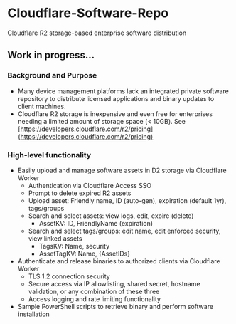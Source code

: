 # Cloudflare-Software-Repo
Cloudflare R2 storage-based enterprise software distribution

## Work in progress...

### Background and Purpose
- Many device management platforms lack an integrated private software repository to distribute licensed applications and binary updates to client machines.
- Cloudflare R2 storage is inexpensive and even free for enterprises needing a limited amount of storage space (< 10GB).  See [https://developers.cloudflare.com/r2/pricing](https://developers.cloudflare.com/r2/pricing)

### High-level functionality
- Easily upload and manage software assets in D2 storage via Cloudflare Worker
  - Authentication via Cloudflare Access SSO
  - Prompt to delete expired R2 assets
  - Upload asset: Friendly name, ID (auto-gen), expiration (default 1yr), tags/groups
  - Search and select assets: view logs, edit, expire (delete)
    - AssetKV: ID, FriendlyName (expiration)
  - Search and select tags/groups: edit name, edit enforced security, view linked assets
    - TagsKV: Name, security
    - AssetTagKV: Name, {AssetIDs}
- Authenticate and release binaries to authorized clients via Cloudflare Worker
  - TLS 1.2 connection security
  - Secure access via IP allowlisting, shared secret, hostname validation, or any combination of these three
  - Access logging and rate limiting functionality
- Sample PowerShell scripts to retrieve binary and perform software installation

